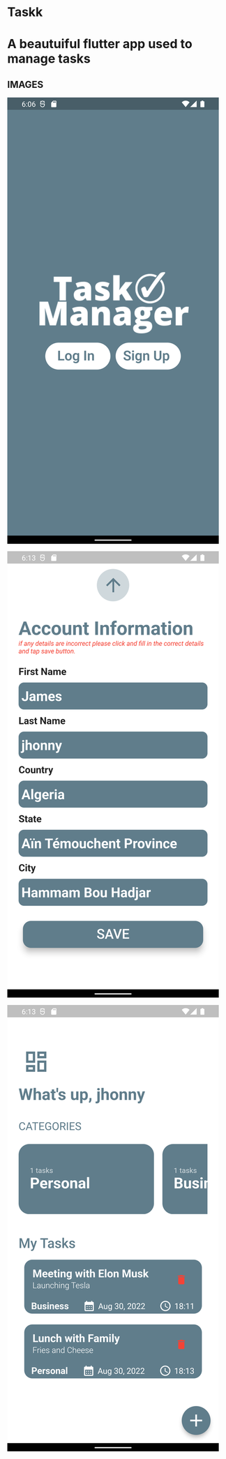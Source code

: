 # Taskk

# A beautuiful flutter app used to manage tasks 

## IMAGES

![image info](Screenshot/screen1.png)

![image info](Screenshot/screen2.png)

![image info](Screenshot/screen3.png)


